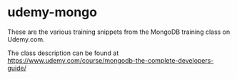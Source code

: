 # udemy-mongo


These are the various training snippets from the MongoDB training class on Udemy.com.

The class description can be found at https://www.udemy.com/course/mongodb-the-complete-developers-guide/
